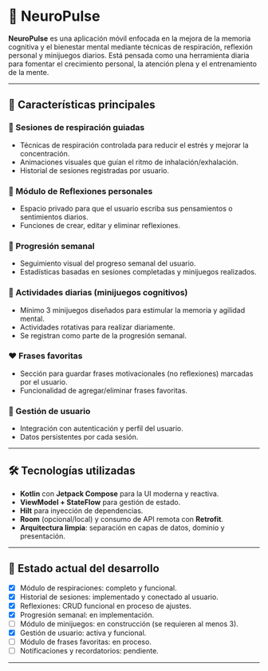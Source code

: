 # 🧠 NeuroPulse

**NeuroPulse** es una aplicación móvil enfocada en la mejora de la memoria cognitiva y el bienestar mental mediante técnicas de respiración, reflexión personal y minijuegos diarios. Está pensada como una herramienta diaria para fomentar el crecimiento personal, la atención plena y el entrenamiento de la mente.

---

## 🚀 Características principales

### 🧘 Sesiones de respiración guiadas
- Técnicas de respiración controlada para reducir el estrés y mejorar la concentración.
- Animaciones visuales que guían el ritmo de inhalación/exhalación.
- Historial de sesiones registradas por usuario.

### 📝 Módulo de Reflexiones personales
- Espacio privado para que el usuario escriba sus pensamientos o sentimientos diarios.
- Funciones de crear, editar y eliminar reflexiones.

### 📅 Progresión semanal
- Seguimiento visual del progreso semanal del usuario.
- Estadísticas basadas en sesiones completadas y minijuegos realizados.

### 🧠 Actividades diarias (minijuegos cognitivos)
- Mínimo 3 minijuegos diseñados para estimular la memoria y agilidad mental.
- Actividades rotativas para realizar diariamente.
- Se registran como parte de la progresión semanal.

### ❤️ Frases favoritas
- Sección para guardar frases motivacionales (no reflexiones) marcadas por el usuario.
- Funcionalidad de agregar/eliminar frases favoritas.

### 👤 Gestión de usuario
- Integración con autenticación y perfil del usuario.
- Datos persistentes por cada sesión.

---

## 🛠️ Tecnologías utilizadas

- **Kotlin** con **Jetpack Compose** para la UI moderna y reactiva.
- **ViewModel + StateFlow** para gestión de estado.
- **Hilt** para inyección de dependencias.
- **Room** (opcional/local) y consumo de API remota con **Retrofit**.
- **Arquitectura limpia**: separación en capas de datos, dominio y presentación.

---

## 🔄 Estado actual del desarrollo

- [x] Módulo de respiraciones: completo y funcional.
- [x] Historial de sesiones: implementado y conectado al usuario.
- [x] Reflexiones: CRUD funcional en proceso de ajustes.
- [x] Progresión semanal: en implementación.
- [ ] Módulo de minijuegos: en construcción (se requieren al menos 3).
- [x] Gestión de usuario: activa y funcional.
- [ ] Módulo de frases favoritas: en proceso.
- [ ] Notificaciones y recordatorios: pendiente.

---

